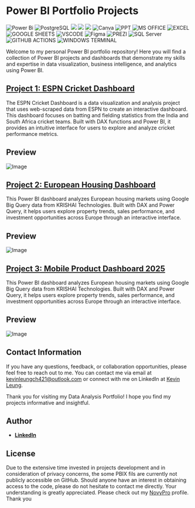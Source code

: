 # Power BI Portfolio Projects
![Power Bi](https://img.shields.io/badge/power_bi-F2C811?style=for-the-badge&logo=powerbi&logoColor=black)
![PostgreSQL](https://img.shields.io/badge/PostgreSQL-316192?style=for-the-badge&logo=postgresql&logoColor=white)
![](https://img.shields.io/badge/MySQL-00000F?style=for-the-badge&logo=mysql&logoColor=white)
![](https://img.shields.io/badge/SQLite-07405E?style=for-the-badge&logo=sqlite&logoColor=white)
![](https://img.shields.io/badge/Tableau-E97627?style=for-the-badge&logo=Tableau&logoColor=white)
![Canva](https://img.shields.io/badge/Canva-%2300C4CC.svg?style=for-the-badge&logo=Canva&logoColor=white)
![PPT](https://img.shields.io/badge/Microsoft_PowerPoint-B7472A?style=for-the-badge&logo=microsoft-powerpoint&logoColor=white)
![MS OFFICE](https://img.shields.io/badge/Microsoft_Office-D83B01?style=for-the-badge&logo=microsoft-office&logoColor=white)
![EXCEL](https://img.shields.io/badge/Microsoft_Excel-217346?style=for-the-badge&logo=microsoft-excel&logoColor=white)
![GOOGLE SHEETS](https://img.shields.io/badge/Google%20Sheets-34A853?style=for-the-badge&logo=google-sheets&logoColor=white)
![VSCODE](https://img.shields.io/badge/VSCode-0078D4?style=for-the-badge&logo=visual%20studio%20code&logoColor=white)
![Figma](https://img.shields.io/badge/Figma-F24E1E?style=for-the-badge&logo=figma&logoColor=white)
![PREZI](https://img.shields.io/badge/Prezi-3181FF?style=for-the-badge&logo=prezi&logoColor=white)
![SQL Server](https://img.shields.io/badge/Microsoft_SQL_Server-CC2927?style=for-the-badge&logo=microsoft-sql-server&logoColor=white)
![GITHUB ACTIONS](https://img.shields.io/badge/Github%20Actions-282a2e?style=for-the-badge&logo=githubactions&logoColor=367cfe)
![WINDOWS TERMINAL](https://img.shields.io/badge/windows%20terminal-4D4D4D?style=for-the-badge&logo=windows%20terminal&logoColor=white)

Welcome to my personal Power BI portfolio repository! Here you will find a collection of Power BI projects and dashboards that demonstrate my skills and expertise in data visualization, business intelligence, and analytics using Power BI.

## [Project 1: ESPN Cricket Dashboard](https://github.com/kevinlch421/ESPN-Batting-and-Fielding-Dashboard.git)

The ESPN Cricket Dashboard is a data visualization and analysis project that uses web-scraped data from ESPN to create an interactive dashboard. This dashboard focuses on batting and fielding statistics from the India and South Africa cricket teams. Built with DAX functions and Power BI, it provides an intuitive interface for users to explore and analyze cricket performance metrics.

## Preview

![Image](https://github.com/user-attachments/assets/1dc6d4e8-53df-44d9-866b-f1e1caf038f4)

## [Project 2: European Housing Dashboard](https://github.com/kevinlch421/European-Housing-Dashboard.git)

This Power BI dashboard analyzes European housing markets using Google Big Query data from KRISHAI Technologies. Built with DAX and Power Query, it helps users explore property trends, sales performance, and investment opportunities across Europe through an interactive interface.

## Preview

![Image](https://github.com/user-attachments/assets/268ed1dc-033b-4638-85f7-9d95bf6fa5af)

## [Project 3: Mobile Product Dashboard 2025](https://github.com/kevinlch421/Mobile-Product-Dashbroad-2025.git)

This Power BI dashboard analyzes European housing markets using Google Big Query data from KRISHAI Technologies. Built with DAX and Power Query, it helps users explore property trends, sales performance, and investment opportunities across Europe through an interactive interface.

## Preview

![Image](https://github.com/user-attachments/assets/53126b64-d302-44df-a66c-e5cd4a8381aa)

## Contact Information

If you have any questions, feedback, or collaboration opportunities, please feel free to reach out to me. You can contact me via email at [kevinleungch421@outlook.com](mailto:info@kevinleungch421@outlook.com) or connect with me on LinkedIn at [Kevin Leung](https://www.linkedin.com/in/kelvinleung421/).

Thank you for visiting my Data Analysis Portfolio! I hope you find my projects informative and insightful.

## Author
- <b>[LinkedIn](https://www.linkedin.com/in/kelvinleung421/)</b>

## License
Due to the extensive time invested in projects development and in consideration of privacy concerns, the some PBIX fils are currently not publicly accessible on GitHub. Should anyone have an interest in obtaining access to the code, please do not hesitate to contact me directly. Your understanding is greatly appreciated. Please check out my [NovyPro](https://www.novypro.com/profile_projects/tusharagg) profile. Thank you

 
 
